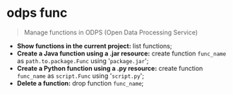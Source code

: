 # odps func
> Manage functions in ODPS (Open Data Processing Service)
- **Show functions in the current project:**
list functions;
- **Create a Java function using a .jar resource:**
create function `func_name` as `path.to.package.Func` using '`package.jar`';
- **Create a Python function using a .py resource:**
create function `func_name` as `script.Func` using '`script.py`';
- **Delete a function:**
drop function `func_name`;
